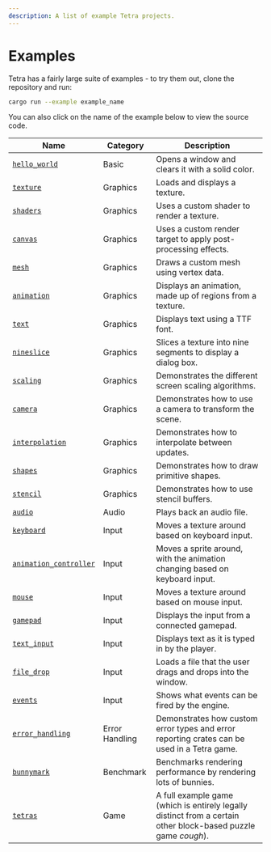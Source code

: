 ```yaml
---
description: A list of example Tetra projects.
---
```


# Examples

Tetra has a fairly large suite of examples - to try them out, clone the repository and run:

```bash
cargo run --example example_name
```

You can also click on the name of the example below to view the source code.

| Name | Category | Description |
| --- | --- | --- |
| [`hello_world`](https://github.com/17cupsofcoffee/tetra/blob/main/examples/hello_world.rs) | Basic | Opens a window and clears it with a solid color. |
| [`texture`](https://github.com/17cupsofcoffee/tetra/blob/main/examples/texture.rs) | Graphics | Loads and displays a texture. |
| [`shaders`](https://github.com/17cupsofcoffee/tetra/blob/main/examples/shaders.rs) | Graphics | Uses a custom shader to render a texture. |
| [`canvas`](https://github.com/17cupsofcoffee/tetra/blob/main/examples/canvas.rs) | Graphics | Uses a custom render target to apply post-processing effects. |
| [`mesh`](https://github.com/17cupsofcoffee/tetra/blob/main/examples/mesh.rs) | Graphics | Draws a custom mesh using vertex data. |
| [`animation`](https://github.com/17cupsofcoffee/tetra/blob/main/examples/animation.rs) | Graphics |  Displays an animation, made up of regions from a texture. |
| [`text`](https://github.com/17cupsofcoffee/tetra/blob/main/examples/text.rs) | Graphics | Displays text using a TTF font. |
| [`nineslice`](https://github.com/17cupsofcoffee/tetra/blob/main/examples/nineslice.rs) | Graphics | Slices a texture into nine segments to display a dialog box. |
| [`scaling`](https://github.com/17cupsofcoffee/tetra/blob/main/examples/scaling.rs) | Graphics | Demonstrates the different screen scaling algorithms. |
| [`camera`](https://github.com/17cupsofcoffee/tetra/blob/main/examples/camera.rs) | Graphics | Demonstrates how to use a camera to transform the scene. |
| [`interpolation`](https://github.com/17cupsofcoffee/tetra/blob/main/examples/interpolation.rs) | Graphics | Demonstrates how to interpolate between updates. |
| [`shapes`](https://github.com/17cupsofcoffee/tetra/blob/main/examples/shapes.rs) | Graphics | Demonstrates how to draw primitive shapes. |
| [`stencil`](https://github.com/17cupsofcoffee/tetra/blob/main/examples/stencil.rs) | Graphics | Demonstrates how to use stencil buffers. |
| [`audio`](https://github.com/17cupsofcoffee/tetra/blob/main/examples/audio.rs) | Audio | Plays back an audio file. |
| [`keyboard`](https://github.com/17cupsofcoffee/tetra/blob/main/examples/keyboard.rs) | Input | Moves a texture around based on keyboard input. |
| [`animation_controller`](https://github.com/17cupsofcoffee/tetra/blob/main/examples/animation_controller.rs) | Input | Moves a sprite around, with the animation changing based on keyboard input. |
| [`mouse`](https://github.com/17cupsofcoffee/tetra/blob/main/examples/mouse.rs) | Input | Moves a texture around based on mouse input. |
| [`gamepad`](https://github.com/17cupsofcoffee/tetra/blob/main/examples/gamepad.rs) | Input | Displays the input from a connected gamepad. |
| [`text_input`](https://github.com/17cupsofcoffee/tetra/blob/main/examples/text_input.rs) | Input | Displays text as it is typed in by the player. |
| [`file_drop`](https://github.com/17cupsofcoffee/tetra/blob/main/examples/file_drop.rs) | Input | Loads a file that the user drags and drops into the window. |
| [`events`](https://github.com/17cupsofcoffee/tetra/blob/main/examples/events.rs) | Input | Shows what events can be fired by the engine. |
| [`error_handling`](https://github.com/17cupsofcoffee/tetra/blob/main/examples/error_handling.rs) | Error Handling | Demonstrates how custom error types and error reporting crates can be used in a Tetra game. | 
| [`bunnymark`](https://github.com/17cupsofcoffee/tetra/blob/main/examples/bunnymark.rs) | Benchmark | Benchmarks rendering performance by rendering lots of bunnies. |
| [`tetras`](https://github.com/17cupsofcoffee/tetra/blob/main/examples/tetras.rs) | Game | A full example game (which is entirely legally distinct from a certain other block-based puzzle game *cough*). |
